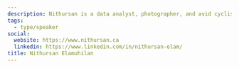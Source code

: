 ```yaml
---
description: Nithursan is a data analyst, photographer, and avid cyclist. Through visual arts and civic tech projects, he is interested in exploring ways to create a positive impact in the Scarborough and Greater Toronto community.
tags:
  - type/speaker
social:
  website: https://www.nithursan.ca
  linkedin: https://www.linkedin.com/in/nithursan-elam/
title: Nithursan Elamuhilan
---
```

